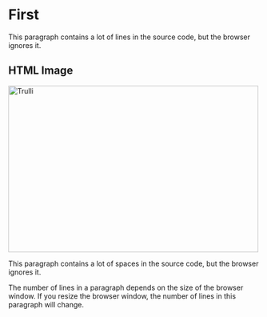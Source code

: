 # First
<html>
<body>

<p>
This paragraph
contains a lot of lines
in the source code,
but the browser 
ignores it.
</p>
<h2>HTML Image</h2>
<img src="pic_trulli.jpg" alt="Trulli" width="500" height="333">
<p>
This paragraph
contains      a lot of spaces
in the source     code,
but the    browser 
ignores it.
</p>

<p>
The number of lines in a paragraph depends on the size of the browser window. If you resize the browser window, the number of lines in this paragraph will change.
</p>

</body>
</html>
